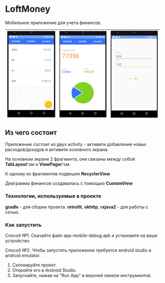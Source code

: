 # LoftMoney
Мобильное приложение для учета финансов.


| <img src="app/1.png"> | <img src="app/2.png"> | <img src="app/3.png"> |
| ---------------------------------------------- | -------------------------------------------- | ------------------------------------------- |

## Из чего состоит

Приложение состоит из двух activity - активити добавление новых расходов/доходов и активити основного экрана.

На основном экране 2 фрагмента, они связаны между собой **TabLayout**'ом и **ViewPager**'ом.

К одному из фрагментов подвешен **RecyclerView**

Диаграмма финансов создавалась с помощью **CustomView**

### Технологии, используемые в проекте
**gradle** - для сборки проекта.
**retrofit**, **okhttp**, **rxjava2** - для работы с сетью.

### Как запустить
Способ №1.
Скачайте файл app-mobile-debug.apk и установите на ваше устройство

Способ №2.
Чтобы запустить приложение требуется android studio и android emulator.

1. Склонируйте проект.
2. Откройте его в Android Studio.
3. Запускайте, нажав на "Run App" в верхней панели инструментов.

